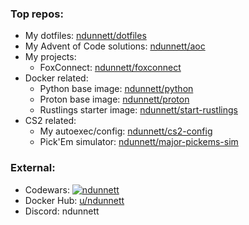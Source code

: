 ### Top repos:
- My dotfiles: [ndunnett/dotfiles](https://github.com/ndunnett/dotfiles)
- My Advent of Code solutions: [ndunnett/aoc](https://github.com/ndunnett/aoc)
- My projects:
  - FoxConnect: [ndunnett/foxconnect](https://github.com/ndunnett/foxconnect)
- Docker related:
  - Python base image: [ndunnett/python](https://github.com/ndunnett/python)
  - Proton base image: [ndunnett/proton](https://github.com/ndunnett/proton)
  - Rustlings starter image: [ndunnett/start-rustlings](https://github.com/ndunnett/start-rustlings)
- CS2 related:
  - My autoexec/config: [ndunnett/cs2-config](https://github.com/ndunnett/cs2-config)
  - Pick'Em simulator: [ndunnett/major-pickems-sim](https://github.com/ndunnett/major-pickems-sim)

### External:
- Codewars: [![ndunnett](https://www.codewars.com/users/ndunnett/badges/micro)](https://www.codewars.com/users/ndunnett)
- Docker Hub: [u/ndunnett](https://hub.docker.com/u/ndunnett)
- Discord: ndunnett
